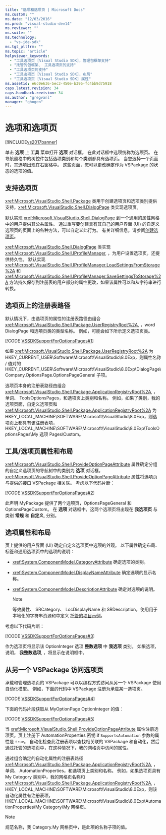 ```yaml
---
title: "选项和选项页 | Microsoft Docs"
ms.custom: ""
ms.date: "12/03/2016"
ms.prod: "visual-studio-dev14"
ms.reviewer: ""
ms.suite: ""
ms.technology: 
  - "vs-ide-sdk"
ms.tgt_pltfrm: ""
ms.topic: "article"
helpviewer_keywords: 
  - "工具选项页 [Visual Studio SDK]，管理包框架支持"
  - "托管的包框架、 工具选项页的支持"
  - "工具选项页的支持"
  - "工具选项页 [Visual Studio SDK]，布局"
  - "工具选项页 [Visual Studio SDK] 属性"
ms.assetid: e6c0e636-5ec3-450e-b395-fc4bb9d75918
caps.latest.revision: 34
caps.handback.revision: 34
ms.author: "gregvanl"
manager: "ghogen"
---
```

# 选项和选项页
[!INCLUDE[vs2017banner](../../code-quality/includes/vs2017banner.md)]

单击 **选项** 上 **工具** 菜单打开 **选项** 对话框。 在此对话框中选项统称为选项页。 在导航窗格中的树控件包括选项类别和每个类别都具有选项页。 当您选择一个页面时，其选项出现在右窗格中。 这些页面，您可以更改确定作为 VSPackage 的状态的选项的值。  
  
## 支持选项页  
 <xref:Microsoft.VisualStudio.Shell.Package> 类用于创建选项页和选项类别提供支持。<xref:Microsoft.VisualStudio.Shell.DialogPage> 类实现选项页。  
  
 默认实现 <xref:Microsoft.VisualStudio.Shell.DialogPage> 到一个通用的属性网格中的用户提供其公共属性。 通过重写要创建具有其自己的用户界面 \(UI\) 的自定义选项页的页面上的各种方法，可以自定义此行为。 有关详细信息，请参阅[创建选项页](../../extensibility/creating-an-options-page.md)。  
  
 <xref:Microsoft.VisualStudio.Shell.DialogPage> 类实现 <xref:Microsoft.VisualStudio.Shell.IProfileManager>, ，为用户设置选项页，还提供持久性。 默认实现 <xref:Microsoft.VisualStudio.Shell.IProfileManager.LoadSettingsFromStorage%2A> 和 <xref:Microsoft.VisualStudio.Shell.IProfileManager.SaveSettingsToStorage%2A> 方法持久保存到注册表的用户部分的属性更改，如果该属性可以和从字符串进行转换。  
  
## 选项页上的注册表路径  
 默认情况下，由选项页的属性的注册表路径由组合 <xref:Microsoft.VisualStudio.Shell.Package.UserRegistryRoot%2A>, ，word DialogPage 和选项页类的类型名称。 例如，可能会如下所示定义选项页类。  
  
 [!CODE [VSSDKSupportForOptionsPages#1](../CodeSnippet/VS_Snippets_VSSDK/vssdksupportforoptionspages#1)]  
  
 如果 <xref:Microsoft.VisualStudio.Shell.Package.UserRegistryRoot%2A> 为 HKEY\_CURRENT\_USER\\Software\\Microsoft\\VisualStudio\\8.0Exp，则属性名称 \/ 值对的 HKEY\_CURRENT\_USER\\Software\\Microsoft\\VisualStudio\\8.0Exp\\DialogPage\\Company.OptionsPage.OptionsPageGeneral 子项。  
  
 选项页本身的注册表路径由组合 <xref:Microsoft.VisualStudio.Shell.Package.ApplicationRegistryRoot%2A>, ，单词、 ToolsOptionsPages，和选项页上类别和名称。 例如，如果了类别，我的选项页面，自定义选项页和 <xref:Microsoft.VisualStudio.Shell.Package.ApplicationRegistryRoot%2A> 为 HKEY\_LOCAL\_MACHINE\\SOFTWARE\\Microsoft\\VisualStudio\\8.0Exp，则选项页上都具有该注册表项，HKEY\_LOCAL\_MACHINE\\SOFTWARE\\Microsoft\\VisualStudio\\8.0Exp\\ToolsOptionsPages\\My 选项 Pages\\Custom。  
  
## 工具\/选项页属性和布局  
 <xref:Microsoft.VisualStudio.Shell.ProvideOptionPageAttribute> 属性确定分组的自定义选项页的导航树中的类别为 **选项** 对话框。<xref:Microsoft.VisualStudio.Shell.ProvideOptionPageAttribute> 属性将选项页与提供的接口 VSPackage 相关联。 考虑以下代码片断：  
  
 [!CODE [VSSDKSupportForOptionsPages#2](../CodeSnippet/VS_Snippets_VSSDK/vssdksupportforoptionspages#2)]  
  
 此声明 MyPackage 提供了两个选项页，OptionsPageGeneral 和 OptionsPageCustom。 在 **选项** 对话框中，这两个选项页将出现在 **我选项页** 与类别 **常规** 和 **自定义**, 分别。  
  
## 选项属性和布局  
 页上提供的用户界面 \(UI\) 确定自定义选项页中选项的外观。 以下属性确定布局、 标签和通用选项页中的选项的说明︰  
  
-   <xref:System.ComponentModel.CategoryAttribute> 确定选项的类别。  
  
-   <xref:System.ComponentModel.DisplayNameAttribute> 确定选项的显示名称。  
  
-   <xref:System.ComponentModel.DescriptionAttribute> 确定对选项的说明。  
  
    > [!NOTE]
    >  等效属性、 SRCategory、 LocDisplayName 和 SRDescription，使用用于本地化的字符串资源和中定义 [托管的项目示例](http://go.microsoft.com/fwlink/?LinkId=122774)。  
  
 考虑以下代码片断：  
  
 [!CODE [VSSDKSupportForOptionsPages#3](../CodeSnippet/VS_Snippets_VSSDK/vssdksupportforoptionspages#3)]  
  
 作为选项页将显示该 OptionInteger 选项 **整数选项** 中 **我选项** 类别。 如果选项，说明， **我整数选项**, ，将显示在说明框中。  
  
## 从另一个 VSPackage 访问选项页  
 承载和管理选项页的 VSPackage 可以以编程方式访问从另一个 VSPackage 使用自动化模型。 例如，下面的代码中 VSPackage 注册为承载某一选项页。  
  
 [!CODE [VSSDKSupportForOptionsPages#4](../CodeSnippet/VS_Snippets_VSSDK/vssdksupportforoptionspages#4)]  
  
 下面的代码片段获取从 MyOptionPage OptionInteger 的值︰  
  
 [!CODE [VSSDKSupportForOptionsPages#5](../CodeSnippet/VS_Snippets_VSSDK/vssdksupportforoptionspages#5)]  
  
 当 <xref:Microsoft.VisualStudio.Shell.ProvideOptionPageAttribute> 属性注册选项页，页上注册下 AutomationProperties 密钥 if `SupportsAutomation` 参数的属性是 `true`。 自动化检查此注册表项以查找相关联的 VSPackage 和自动化，然后通过托管的选项页中，在这种情况下，我的网格页中访问的属性。  
  
 通过组合确定的自动化属性的注册表路径 <xref:Microsoft.VisualStudio.Shell.Package.ApplicationRegistryRoot%2A>, ，单词、 AutomationProperties，和选项页上类别和名称。 例如，如果选项页具有 My Category 类别中，我的网格页名称和 <xref:Microsoft.VisualStudio.Shell.Package.ApplicationRegistryRoot%2A>, ，HKEY\_LOCAL\_MACHINE\\SOFTWARE\\Microsoft\\VisualStudio\\8.0Exp，则该自动化属性有注册表项，HKEY\_LOCAL\_MACHINE\\SOFTWARE\\Microsoft\\VisualStudio\\8.0Exp\\AutomationProperties\\My Category\\My 网格页。  
  
> [!NOTE]
>  规范名称，我 Category.My 网格页中，是此项的名称子项的值。